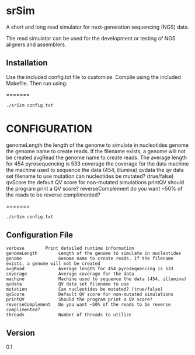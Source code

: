 # srSim

A short and long read simulator for next-generation sequencing (NGS) data. 

The read simulator can be used for the development or testing of NGS aligners and 
assemblers.

Installation
----

Use the included config.txt file to customize. Compile using the included 
Makefile. Then run using:

=======
```bash
./srSim config.txt
```

# CONFIGURATION
genomeLength		the length of the genome to simulate in nucleotides
genome			the genome name to create reads. If the filename exists, a genome will not be created
avgRead			the genome name to create reads. The average length for 454 pyrosequencing is 533
coverage		the coverage for the data
machine			the machine used to sequence the data (454, illumina)
qvdata			the qv data set filename to use
mutation		can nucleotides be mutated? (true/false)
qvScore			the default QV score for non-mutated simulations
printQV			should the program print a QV score?
reverseComplement	do you want ~50% of the reads to be reverse complimented?

=======
```bash
./srSim config.txt
```

Configuration File
----
    verbose        Print detailed runtime information
    genomeLength        Length of the genome to simulate in nucleotides
    genome              Genome name to create reads. If the filename exists, a genome will not be created
    avgRead             Average length for 454 pyrosequencing is 533
    coverage            Average coverage for the data
    machine             Machine used to sequence the data (454, illumina)
    qvdata              QV data set filename to use
    mutation            Can nucleotides be mutated? (true/false)
    qvScore             Default QV score for non-mutated simulations
    printQV             Should the program print a QV score?
    reverseComplement   Do you want ~50% of the reads to be reverse complimented?
    threads             Number of threads to utilize


Version
----

0.1
